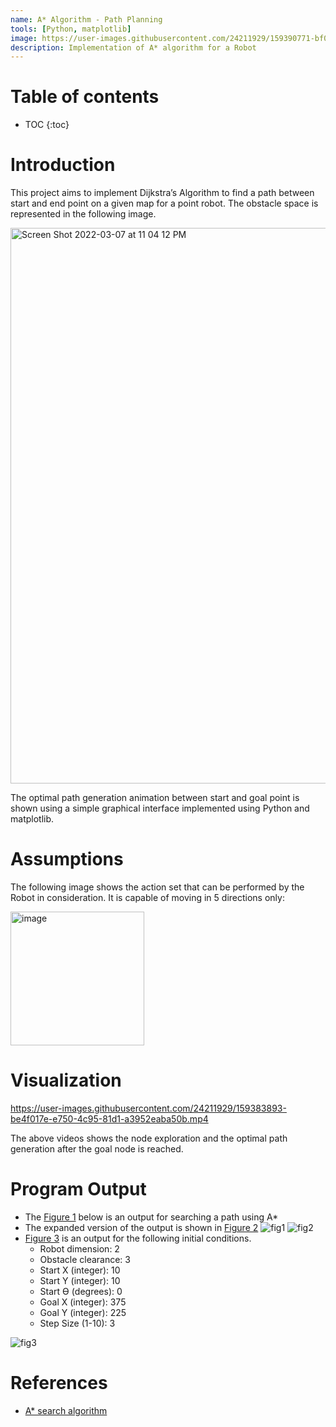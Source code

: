 ```yaml
---
name: A* Algorithm - Path Planning
tools: [Python, matplotlib]
image: https://user-images.githubusercontent.com/24211929/159390771-bf0cce5e-5255-43c1-9010-149fa303ebdf.gif
description: Implementation of A* algorithm for a Robot
---
```


# Table of contents 

* TOC
{:toc}


# Introduction 

This project aims to implement Dijkstra’s Algorithm to find a path between start and end point on a given map for a point robot. 
The obstacle space is represented in the following image.


<img width="889" alt="Screen Shot 2022-03-07 at 11 04 12 PM" src="https://user-images.githubusercontent.com/24211929/157164038-0c720159-7a3e-45ec-85ed-8869977ec686.png">

The optimal path generation animation between start and goal point is shown using a simple graphical interface implemented using Python and matplotlib. 

# Assumptions

The following image shows the action set that can be performed by the Robot in consideration. It is capable of moving in 5 directions only: 

<img width="214" alt="image" src="https://user-images.githubusercontent.com/24211929/159387188-b8116171-10df-4ea6-b3bf-e5c6e9180d4c.png">


# Visualization 

<!-- ![astar](https://user-images.githubusercontent.com/24211929/159390771-bf0cce5e-5255-43c1-9010-149fa303ebdf.gif) -->

<!-- https://user-images.githubusercontent.com/24211929/159383851-806f3025-10d9-41f4-8f0a-ae68fdd7b860.mp4 -->

https://user-images.githubusercontent.com/24211929/159383893-be4f017e-e750-4c95-81d1-a3952eaba50b.mp4

The above videos shows the node exploration and the optimal path generation after the goal node is reached. 

# Program Output

- The [Figure 1](https://user-images.githubusercontent.com/24211929/159389056-93f225ea-fa74-459f-9e20-4b16cae289d6.png) below is an output for searching a path using A*
- The expanded version of the output is shown in [Figure 2](https://user-images.githubusercontent.com/24211929/159389057-849f4d6f-4c67-4656-b1f6-49865181848d.png)
![fig1](https://user-images.githubusercontent.com/24211929/159389056-93f225ea-fa74-459f-9e20-4b16cae289d6.png)
![fig2](https://user-images.githubusercontent.com/24211929/159389057-849f4d6f-4c67-4656-b1f6-49865181848d.png)
- [Figure 3](https://user-images.githubusercontent.com/24211929/159389058-ea8c24bc-f172-4b42-99cf-bfe898cd3322.png) is an output for the following initial conditions.
  - Robot dimension: 2
  - Obstacle clearance: 3
  - Start X (integer): 10
  - Start Y (integer): 10
  - Start ϴ (degrees): 0
  - Goal X (integer): 375
  - Goal Y (integer): 225
  - Step Size (1-10): 3

![fig3](https://user-images.githubusercontent.com/24211929/159389058-ea8c24bc-f172-4b42-99cf-bfe898cd3322.png)


# References

- [A* search algorithm](https://en.wikipedia.org/wiki/A*_search_algorithm)
